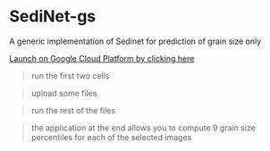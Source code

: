 # SediNet-gs
A generic implementation of Sedinet for prediction of grain size only

[Launch on Google Cloud Platform by clicking here](http://34.82.40.4:8888/notebooks/RunSediNet.ipynb)

> run the first two cells

> upload some files

> run the rest of the files

> the application at the end allows you to compute 9 grain size percentiles for each of the selected images
